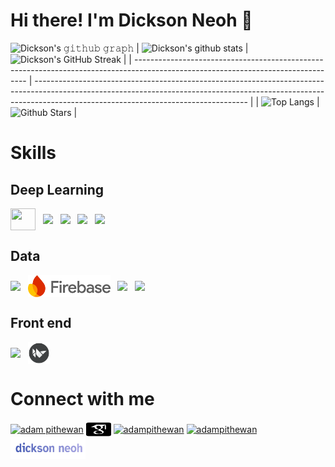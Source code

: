 # Hi there! I'm Dickson Neoh 👋

![Dickson's 𝚐𝚒𝚝𝚑𝚞𝚋 𝚐𝚛𝚊𝚙𝚑](https://activity-graph.herokuapp.com/graph?username=dnth&theme=github&bg_color=172f44&line=a2c3e0&point=3192e4)
| ![Dickson's github stats](https://github-readme-stats.vercel.app/api?username=dnth&show_icons=true&theme=prussian)             | ![Dickson's GitHub Streak](https://github-readme-streak-stats.herokuapp.com/?user=dnth&theme=prussian)                                                                                                           |
| --------------------------------------------------------------------------------------------------------------------------------- | ----------------------------------------------------------------------------------------------------------------------------------------------------------------------------------------------------------------- |
| ![Top Langs](https://github-readme-stats.vercel.app/api/top-langs/?username=dnth&langs_count=8&theme=prussian&layout=compact) | ![Github Stars](https://github-readme-stats.vercel.app/api?username=dnth&show_icons=true&locale=en&count_private=true&hide_rank=true&custom_title=My%20GitHub%20Stats&disable_animations=true&theme=prussian) |

# Skills
## Deep Learning
<p align="left">
<a href="https://github.com/fastai/fastai" target="blank"><img align="center"
      src="https://raw.githubusercontent.com/dnth/fastai/master/docs_src/images/company_logo_big.png"
      height="35" width="40" /></a>
&nbsp;
<a href="https://github.com/pytorch/pytorch" target="blank"><img align="center"
      src="https://raw.githubusercontent.com/valohai/ml-logos/master/pytorch.svg"
      height="35" /></a>
&nbsp;
<a href="hhttps://github.com/keras-team/keras" target="blank"><img align="center"
      src="https://raw.githubusercontent.com/valohai/ml-logos/master/keras-text.svg"
      height="35" /></a>
&nbsp;
<a href="https://github.com/tensorflow/tensorflow" target="blank"><img align="center" 
      src="https://raw.githubusercontent.com/valohai/ml-logos/master/tensorflow-layout.svg" 
      height="35" /></a>
&nbsp;
<a href="https://github.com/openvinotoolkit/openvino" target="blank"><img align="center" 
      src="https://raw.githubusercontent.com/valohai/ml-logos/master/openvino-2.svg" 
      height="35" /></a>
 </p>

## Data

<p align="left">
<a href="https://github.com/apache/spark" target="blank"><img align="center"
      src="https://raw.githubusercontent.com/valohai/ml-logos/master/spark.svg"
      height="35" /></a>
&nbsp;
<a href="https://firebase.google.com/" target="blank"><img align="center"
      src="https://raw.githubusercontent.com/gilbarbara/logos/master/logos/firebase.svg"
      height="35" /></a>
&nbsp;
<a href="https://github.com/grafana/grafana" target="blank"><img align="center"
      src="https://raw.githubusercontent.com/gilbarbara/logos/master/logos/grafana.svg"
      height="35" /></a>
&nbsp;
<a href="https://github.com/influxdata/influxdb" target="blank"><img align="center"
      src="https://raw.githubusercontent.com/gilbarbara/logos/master/logos/influxdb.svg"
      height="35" /></a>
 </p>



## Front end

<p align="left">
<a href="https://github.com/flutter/flutter" target="blank"><img align="center"
      src="https://raw.githubusercontent.com/gilbarbara/logos/master/logos/flutter.svg"
      height="35" /></a>
&nbsp;
<a href="https://github.com/kivy/kivy" target="blank"><img align="center"
      src="https://raw.githubusercontent.com/kivy/kivy/master/kivy/data/logo/kivy-icon-256.png"
      height="35" /></a>
 </p>




# Connect with me
<p align="left">
  <a href="https://www.linkedin.com/in/dickson-neoh-3a6984b8/" target="blank"><img align="center"
      src="https://raw.githubusercontent.com/dnth/github-profile-readme-generator/master/src/images/icons/Social/linked-in-alt.svg"
      alt="adam pithewan" height="25" width="40" /></a>
<a href="https://scholar.google.com/citations?hl=en&user=CBGCEskAAAAJ" target="blank"><img align="center"
      src="https://raw.githubusercontent.com/jpswalsh/academicons/master/svg/google-scholar-square.svg"
      alt="adam pithewan" height="25" width="40" /></a>
 <a href="https://twitter.com/dicksonneoh7" target="blank"><img align="center"
      src="https://raw.githubusercontent.com/dnth/github-profile-readme-generator/master/src/images/icons/Social/twitter.svg"
      alt="adampithewan" height="30" width="40" /></a>
   <a href="https://www.youtube.com/channel/UCJckpaGYra_p9ixmEDvYARA" target="blank"><img align="center"
      src="https://raw.githubusercontent.com/dnth/github-profile-readme-generator/master/src/images/icons/Social/youtube.svg"
      alt="adampithewan" height="30" width="40" /></a>
  <a href="https://dicksonneoh.com/" target="blank"><img align="center"
      src="https://raw.githubusercontent.com/dnth/dnth.github.io/main/static/images/site-navigation/logo_dn.png"
      alt="adampithewan" height="35" width="120" /></a>
</p>


